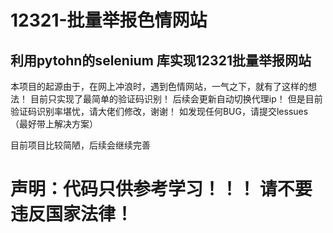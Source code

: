 # 12321-批量举报色情网站

## 利用pytohn的selenium 库实现12321批量举报网站

本项目的起源由于，在网上冲浪时，遇到色情网站，一气之下，就有了这样的想法！
目前只实现了最简单的验证码识别！
后续会更新自动切换代理ip！
但是目前验证码识别率堪忧，请大佬们修改，谢谢！
如发现任何BUG，请提交lessues（最好带上解决方案）

目前项目比较简陋，后续会继续完善
# 声明：代码只供参考学习！！！ 请不要违反国家法律！
